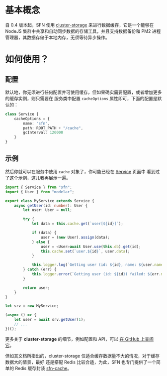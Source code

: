 <!-- title: 缓存; order: 12 -->
# 基本概念

自 0.4 版本起，SFN 使用 [cluster-storage](https://github.com/hyurl/cluster-storage)
来进行数据缓存，它是一个能够在 NodeJS 集群中共享和自动同步数据的存储工具，并且支持数据备份和 
PM2 进程管理器，其数据存储于本地内存，无须等待异步操作。

# 如何使用？

## 配置

默认地，你无须进行任何配置并可使用缓存，但如果确实需要配置，或者增加更多的缓存实例，则只需要在
服务类中配置 `cacheOptions` 属性即可，下面的配置是默认的：

```typescript
class Service {
    cacheOptions = {
        name: "sfn",
        path: ROOT_PATH + "/cache",
        gcInterval: 120000
    }
}
```

## 示例

然后你就可以在服务中使用 `cache` 对象了，你可能已经在 [Service](./service) 页面中
看到过了这个示例，这儿我再展示一遍。


```typescript
import { Service } from "sfn";
import { User } from "modelar";

export class MyService extends Service {
    async getUser(id: number): User {
        let user: User = null;

        try {
            let data = this.cache.get(`user[${id}]`);

            if (data) {
                user = (new User).assign(data);
            } else {
                user = <User>await User.use(this.db).get(id);
                this.cache.set(`user.${id}`, user.data);
            }

            this.logger.log(`Getting user (id: ${id}, name: ${user.name}) succeed.`);
        } catch (err) {
            this.logger.error(`Getting user (id: ${id}) failed: ${err.message}.`);
        }

        return user;
    }
}

let srv = new MyService;

(async () => {
    let user = await srv.getUser(1);
    // ...
})();
```

更多关于 **cluster-storage** 的细节，例如配置和 API，可以
[在 GitHub 上查阅它](https://github.com/hyurl/sfn-cache)。

但如其文档所指出的，cluster-storage 仅适合缓存数据量不大的情况，对于缓存数据大的情景，最好
还是搭配 Redis 比较合适，为此，SFN 也专门提供了一个简单的 Redis 缓存封装
[sfn-cache](https://github.com/hyurl/sfn-cache)。